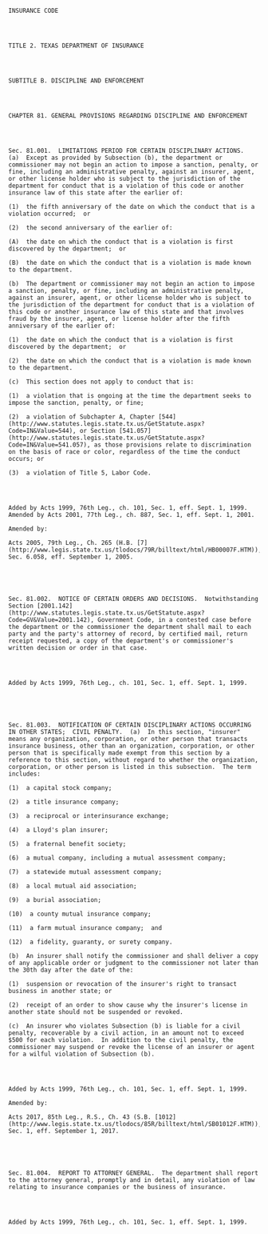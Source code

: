 ﻿
    
    
    	
    					
    
    
    INSURANCE CODE
    
      
    
    
    TITLE 2. TEXAS DEPARTMENT OF INSURANCE
    
      
    
    
    SUBTITLE B. DISCIPLINE AND ENFORCEMENT
    
      
    
    
    CHAPTER 81. GENERAL PROVISIONS REGARDING DISCIPLINE AND ENFORCEMENT
    
      
    
    
    Sec. 81.001.  LIMITATIONS PERIOD FOR CERTAIN DISCIPLINARY ACTIONS.  (a)  Except as provided by Subsection (b), the department or commissioner may not begin an action to impose a sanction, penalty, or fine, including an administrative penalty, against an insurer, agent, or other license holder who is subject to the jurisdiction of the department for conduct that is a violation of this code or another insurance law of this state after the earlier of:
    
    (1)  the fifth anniversary of the date on which the conduct that is a violation occurred;  or
    
    (2)  the second anniversary of the earlier of:
    
    (A)  the date on which the conduct that is a violation is first discovered by the department;  or
    
    (B)  the date on which the conduct that is a violation is made known to the department.
    
    (b)  The department or commissioner may not begin an action to impose a sanction, penalty, or fine, including an administrative penalty, against an insurer, agent, or other license holder who is subject to the jurisdiction of the department for conduct that is a violation of this code or another insurance law of this state and that involves fraud by the insurer, agent, or license holder after the fifth anniversary of the earlier of:
    
    (1)  the date on which the conduct that is a violation is first discovered by the department;  or
    
    (2)  the date on which the conduct that is a violation is made known to the department.
    
    (c)  This section does not apply to conduct that is:
    
    (1)  a violation that is ongoing at the time the department seeks to impose the sanction, penalty, or fine;
    
    (2)  a violation of Subchapter A, Chapter [544](http://www.statutes.legis.state.tx.us/GetStatute.aspx?Code=IN&Value=544), or Section [541.057](http://www.statutes.legis.state.tx.us/GetStatute.aspx?Code=IN&Value=541.057), as those provisions relate to discrimination on the basis of race or color, regardless of the time the conduct occurs; or
    
    (3)  a violation of Title 5, Labor Code.
    
    
    
    
    Added by Acts 1999, 76th Leg., ch. 101, Sec. 1, eff. Sept. 1, 1999.  Amended by Acts 2001, 77th Leg., ch. 887, Sec. 1, eff. Sept. 1, 2001.
    
    Amended by: 
    
    Acts 2005, 79th Leg., Ch. 265 (H.B. [7](http://www.legis.state.tx.us/tlodocs/79R/billtext/html/HB00007F.HTM)), Sec. 6.058, eff. September 1, 2005.
    
    
    
    
    
    Sec. 81.002.  NOTICE OF CERTAIN ORDERS AND DECISIONS.  Notwithstanding Section [2001.142](http://www.statutes.legis.state.tx.us/GetStatute.aspx?Code=GV&Value=2001.142), Government Code, in a contested case before the department or the commissioner the department shall mail to each party and the party's attorney of record, by certified mail, return receipt requested, a copy of the department's or commissioner's written decision or order in that case.
    
    
    
    
    Added by Acts 1999, 76th Leg., ch. 101, Sec. 1, eff. Sept. 1, 1999.
    
    
    
    
    
    Sec. 81.003.  NOTIFICATION OF CERTAIN DISCIPLINARY ACTIONS OCCURRING IN OTHER STATES;  CIVIL PENALTY.  (a)  In this section, "insurer" means any organization, corporation, or other person that transacts insurance business, other than an organization, corporation, or other person that is specifically made exempt from this section by a reference to this section, without regard to whether the organization, corporation, or other person is listed in this subsection.  The term includes:
    
    (1)  a capital stock company;
    
    (2)  a title insurance company;
    
    (3)  a reciprocal or interinsurance exchange;
    
    (4)  a Lloyd's plan insurer;
    
    (5)  a fraternal benefit society;
    
    (6)  a mutual company, including a mutual assessment company;
    
    (7)  a statewide mutual assessment company;
    
    (8)  a local mutual aid association;
    
    (9)  a burial association;
    
    (10)  a county mutual insurance company;
    
    (11)  a farm mutual insurance company;  and
    
    (12)  a fidelity, guaranty, or surety company.
    
    (b)  An insurer shall notify the commissioner and shall deliver a copy of any applicable order or judgment to the commissioner not later than the 30th day after the date of the:
    
    (1)  suspension or revocation of the insurer's right to transact business in another state; or
    
    (2)  receipt of an order to show cause why the insurer's license in another state should not be suspended or revoked.
    
    (c)  An insurer who violates Subsection (b) is liable for a civil penalty, recoverable by a civil action, in an amount not to exceed $500 for each violation.  In addition to the civil penalty, the commissioner may suspend or revoke the license of an insurer or agent for a wilful violation of Subsection (b).
    
    
    
    
    Added by Acts 1999, 76th Leg., ch. 101, Sec. 1, eff. Sept. 1, 1999.
    
    Amended by: 
    
    Acts 2017, 85th Leg., R.S., Ch. 43 (S.B. [1012](http://www.legis.state.tx.us/tlodocs/85R/billtext/html/SB01012F.HTM)), Sec. 1, eff. September 1, 2017.
    
    
    
    
    
    Sec. 81.004.  REPORT TO ATTORNEY GENERAL.  The department shall report to the attorney general, promptly and in detail, any violation of law relating to insurance companies or the business of insurance.
    
    
    
    
    Added by Acts 1999, 76th Leg., ch. 101, Sec. 1, eff. Sept. 1, 1999.
    
    
    
    
    				
